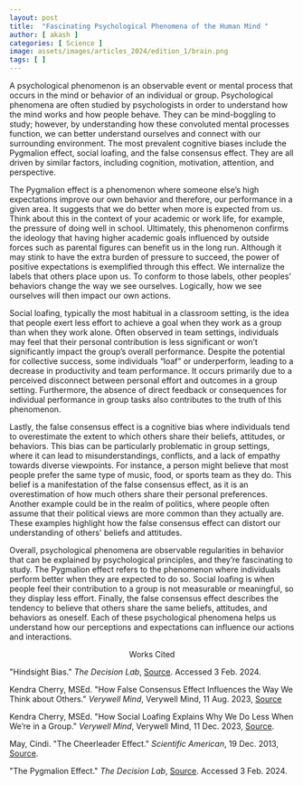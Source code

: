 ```yaml
---
layout: post
title:  "Fascinating Psychological Phenomena of the Human Mind "
author: [ akash ]
categories: [ Science ]
image: assets/images/articles_2024/edition_1/brain.png
tags: [ ]
---
```


A psychological phenomenon is an observable event or mental process that occurs in the mind or behavior of an individual or group. Psychological phenomena are often studied by psychologists in order to understand how the mind works and how people behave. They can be mind-boggling to study; however, by understanding how these convoluted mental processes function, we can better understand ourselves and connect with our surrounding environment. The most prevalent cognitive biases include the Pygmalion effect, social loafing, and the false consensus effect. They are all driven by similar factors, including cognition, motivation, attention, and perspective.  

The Pygmalion effect is a phenomenon where someone else’s high expectations improve our own behavior and therefore, our performance in a given area. It suggests that we do better when more is expected from us. Think about this in the context of your academic or work life, for example, the pressure of doing well in school. Ultimately, this phenomenon confirms the ideology that having higher academic goals influenced by outside forces such as parental figures can benefit us in the long run. Although it may stink to have the extra burden of pressure to succeed, the power of positive expectations is exemplified through this effect. We internalize the labels that others place upon us. To conform to those labels, other peoples’ behaviors change the way we see ourselves. Logically, how we see ourselves will then impact our own actions.  

Social loafing, typically the most habitual in a classroom setting, is the idea that people exert less effort to achieve a goal when they work as a group than when they work alone. Often observed in team settings, individuals may feel that their personal contribution is less significant or won’t significantly impact the group’s overall performance. Despite the potential for collective success, some individuals “loaf” or underperform, leading to a decrease in productivity and team performance. It occurs primarily due to a perceived disconnect between personal effort and outcomes in a group setting. Furthermore, the absence of direct feedback or consequences for individual performance in group tasks also contributes to the truth of this phenomenon.  

Lastly, the false consensus effect is a cognitive bias where individuals tend to overestimate the extent to which others share their beliefs, attitudes, or behaviors. This bias can be particularly problematic in group settings, where it can lead to misunderstandings, conflicts, and a lack of empathy towards diverse viewpoints. For instance, a person might believe that most people prefer the same type of music, food, or sports team as they do. This belief is a manifestation of the false consensus effect, as it is an overestimation of how much others share their personal preferences. Another example could be in the realm of politics, where people often assume that their political views are more common than they actually are. These examples highlight how the false consensus effect can distort our understanding of others' beliefs and attitudes. 

Overall, psychological phenomena are observable regularities in behavior that can be explained by psychological principles, and they’re fascinating to study. The Pygmalion effect refers to the phenomenon where individuals perform better when they are expected to do so. Social loafing is when people feel their contribution to a group is not measurable or meaningful, so they display less effort. Finally, the false consensus effect describes the tendency to believe that others share the same beliefs, attitudes, and behaviors as oneself. Each of these psychological phenomena helps us understand how our perceptions and expectations can influence our actions and interactions. 

<center>Works Cited</center> 

"Hindsight Bias." *The Decision Lab*, [Source](thedecisionlab.com/biases/hindsight-bias). Accessed 3 Feb. 2024. 

Kendra Cherry, MSEd. "How False Consensus Effect Influences the Way We Think about Others." *Verywell Mind*, Verywell Mind, 11 Aug. 2023, [Source](www.verywellmind.com/what-is-the-false-consensus-effect-2795030.) 

Kendra Cherry, MSEd. "How Social Loafing Explains Why We Do Less When We’re in a Group." *Verywell Mind*, Verywell Mind, 11 Dec. 2023, [Source](www.verywellmind.com/what-is-social-loafing-2795883). 

May, Cindi. "The Cheerleader Effect." *Scientific American*, 19 Dec. 2013, [Source](www.scientificamerican.com/article/the-cheerleader-effect/). 

"The Pygmalion Effect." *The Decision Lab*, [Source](thedecisionlab.com/biases/the-pygmalion-effect). Accessed 3 Feb. 2024.  

 